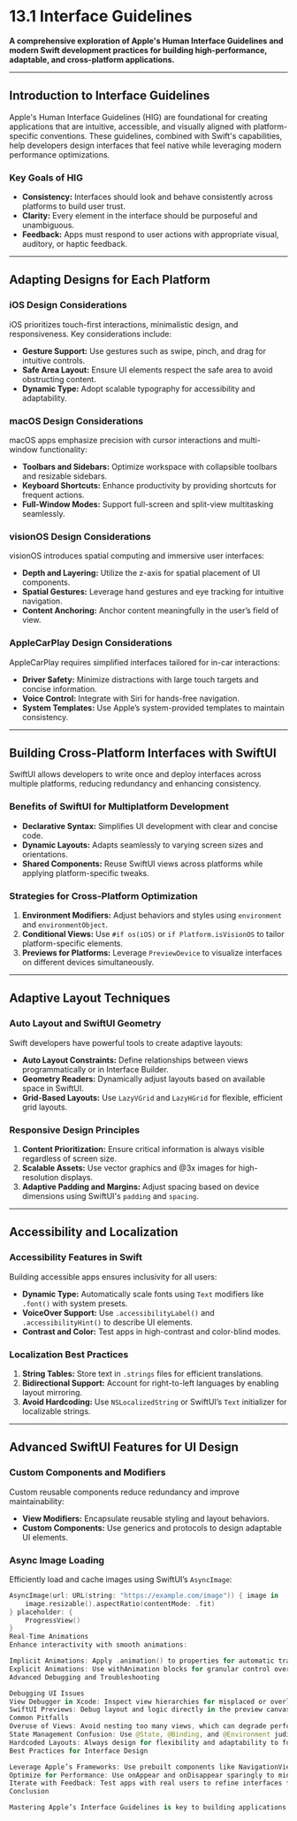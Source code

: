 # 13.1 Interface Guidelines

**A comprehensive exploration of Apple's Human Interface Guidelines and modern Swift development practices for building high-performance, adaptable, and cross-platform applications.**

---

## Introduction to Interface Guidelines

Apple's Human Interface Guidelines (HIG) are foundational for creating applications that are intuitive, accessible, and visually aligned with platform-specific conventions. These guidelines, combined with Swift's capabilities, help developers design interfaces that feel native while leveraging modern performance optimizations.

### Key Goals of HIG

- **Consistency:** Interfaces should look and behave consistently across platforms to build user trust.
- **Clarity:** Every element in the interface should be purposeful and unambiguous.
- **Feedback:** Apps must respond to user actions with appropriate visual, auditory, or haptic feedback.

---

## Adapting Designs for Each Platform

### iOS Design Considerations

iOS prioritizes touch-first interactions, minimalistic design, and responsiveness. Key considerations include:

- **Gesture Support:** Use gestures such as swipe, pinch, and drag for intuitive controls.
- **Safe Area Layout:** Ensure UI elements respect the safe area to avoid obstructing content.
- **Dynamic Type:** Adopt scalable typography for accessibility and adaptability.

### macOS Design Considerations

macOS apps emphasize precision with cursor interactions and multi-window functionality:

- **Toolbars and Sidebars:** Optimize workspace with collapsible toolbars and resizable sidebars.
- **Keyboard Shortcuts:** Enhance productivity by providing shortcuts for frequent actions.
- **Full-Window Modes:** Support full-screen and split-view multitasking seamlessly.

### visionOS Design Considerations

visionOS introduces spatial computing and immersive user interfaces:

- **Depth and Layering:** Utilize the z-axis for spatial placement of UI components.
- **Spatial Gestures:** Leverage hand gestures and eye tracking for intuitive navigation.
- **Content Anchoring:** Anchor content meaningfully in the user’s field of view.

### AppleCarPlay Design Considerations

AppleCarPlay requires simplified interfaces tailored for in-car interactions:

- **Driver Safety:** Minimize distractions with large touch targets and concise information.
- **Voice Control:** Integrate with Siri for hands-free navigation.
- **System Templates:** Use Apple’s system-provided templates to maintain consistency.

---

## Building Cross-Platform Interfaces with SwiftUI

SwiftUI allows developers to write once and deploy interfaces across multiple platforms, reducing redundancy and enhancing consistency.

### Benefits of SwiftUI for Multiplatform Development

- **Declarative Syntax:** Simplifies UI development with clear and concise code.
- **Dynamic Layouts:** Adapts seamlessly to varying screen sizes and orientations.
- **Shared Components:** Reuse SwiftUI views across platforms while applying platform-specific tweaks.

### Strategies for Cross-Platform Optimization

1. **Environment Modifiers:** Adjust behaviors and styles using `environment` and `environmentObject`.
2. **Conditional Views:** Use `#if os(iOS)` or `if Platform.isVisionOS` to tailor platform-specific elements.
3. **Previews for Platforms:** Leverage `PreviewDevice` to visualize interfaces on different devices simultaneously.

---

## Adaptive Layout Techniques

### Auto Layout and SwiftUI Geometry

Swift developers have powerful tools to create adaptive layouts:

- **Auto Layout Constraints:** Define relationships between views programmatically or in Interface Builder.
- **Geometry Readers:** Dynamically adjust layouts based on available space in SwiftUI.
- **Grid-Based Layouts:** Use `LazyVGrid` and `LazyHGrid` for flexible, efficient grid layouts.

### Responsive Design Principles

1. **Content Prioritization:** Ensure critical information is always visible regardless of screen size.
2. **Scalable Assets:** Use vector graphics and @3x images for high-resolution displays.
3. **Adaptive Padding and Margins:** Adjust spacing based on device dimensions using SwiftUI's `padding` and `spacing`.

---

## Accessibility and Localization

### Accessibility Features in Swift

Building accessible apps ensures inclusivity for all users:

- **Dynamic Type:** Automatically scale fonts using `Text` modifiers like `.font()` with system presets.
- **VoiceOver Support:** Use `.accessibilityLabel()` and `.accessibilityHint()` to describe UI elements.
- **Contrast and Color:** Test apps in high-contrast and color-blind modes.

### Localization Best Practices

1. **String Tables:** Store text in `.strings` files for efficient translations.
2. **Bidirectional Support:** Account for right-to-left languages by enabling layout mirroring.
3. **Avoid Hardcoding:** Use `NSLocalizedString` or SwiftUI’s `Text` initializer for localizable strings.

---

## Advanced SwiftUI Features for UI Design

### Custom Components and Modifiers

Custom reusable components reduce redundancy and improve maintainability:

- **View Modifiers:** Encapsulate reusable styling and layout behaviors.
- **Custom Components:** Use generics and protocols to design adaptable UI elements.

### Async Image Loading

Efficiently load and cache images using SwiftUI’s `AsyncImage`:

```swift
AsyncImage(url: URL(string: "https://example.com/image")) { image in
    image.resizable().aspectRatio(contentMode: .fit)
} placeholder: {
    ProgressView()
}
Real-Time Animations
Enhance interactivity with smooth animations:

Implicit Animations: Apply .animation() to properties for automatic transitions.
Explicit Animations: Use withAnimation blocks for granular control over animations.
Advanced Debugging and Troubleshooting

Debugging UI Issues
View Debugger in Xcode: Inspect view hierarchies for misplaced or overlapping elements.
SwiftUI Previews: Debug layout and logic directly in the preview canvas.
Common Pitfalls
Overuse of Views: Avoid nesting too many views, which can degrade performance.
State Management Confusion: Use @State, @Binding, and @Environment judiciously to avoid unexpected behaviors.
Hardcoded Layouts: Always design for flexibility and adaptability to future devices.
Best Practices for Interface Design

Leverage Apple’s Frameworks: Use prebuilt components like NavigationView, TabView, and system templates when possible.
Optimize for Performance: Use onAppear and onDisappear sparingly to minimize UI thread overhead.
Iterate with Feedback: Test apps with real users to refine interfaces for clarity and usability.
Conclusion

Mastering Apple’s Interface Guidelines is key to building applications that are not only visually appealing but also performant, accessible, and future-proof. By leveraging Swift's cutting-edge tools and adhering to HIG, developers can create cross-platform applications that delight users across iOS, macOS, visionOS, and AppleCarPlay.
